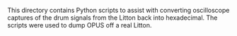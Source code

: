 
This directory contains Python scripts to assist with converting
oscilloscope captures of the drum signals from the Litton back into
hexadecimal.  The scripts were used to dump OPUS off a real Litton.
